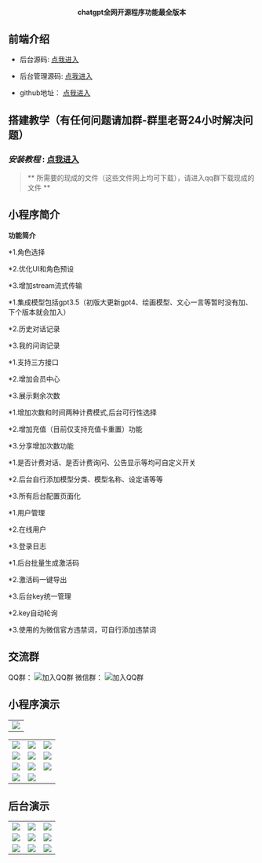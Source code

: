<h4 align="center">chatgpt全网开源程序功能最全版本</h4>


## 前端介绍

* 后台源码: [点我进入](https://gitee.com/e0cia/chatgpt_wechat_houtai)

* 后台管理源码: [点我进入](https://gitee.com/e0cia/chatgpt_wechat_manager)

* github地址： [点我进入](https://github.com/e0cia)


## 搭建教学（有任何问题请加群-群里老哥24小时解决问题）
###  **_安装教程_**  : [点我进入](https://yaiwiki.likesrt.com/archives/no1.html)




>  ** 所需要的现成的文件（这些文件网上均可下载），请进入qq群下载现成的文件 ** 



## 小程序简介

**功能简介** 

*1.角色选择

*2.优化UI和角色预设

*3.增加stream流式传输

*1.集成模型包括gpt3.5（初版大更新gpt4、绘画模型、文心一言等暂时没有加、下个版本就会加入）

*2.历史对话记录

*3.我的问询记录

*1.支持三方接口

*2.增加会员中心

*3.展示剩余次数

*1.增加次数和时间两种计费模式,后台可行性选择

*2.增加充值（目前仅支持充值卡重置）功能

*3.分享增加次数功能

*1.是否计费对话、是否计费询问、公告显示等均可自定义开关

*2.后台自行添加模型分类、模型名称、设定语等等

*3.所有后台配置页面化

*1.用户管理

*2.在线用户

*3.登录日志

*1.后台批量生成激活码

*2.激活码一键导出

*3.后台key统一管理

*2.key自动轮询

*3.使用的为微信官方违禁词，可自行添加违禁词


## 交流群

QQ群： ![加入QQ群](https://yuan-ai.oss-cn-beijing.aliyuncs.com/qqgroup.jpg)
微信群： ![加入QQ群](https://yuan-ai.oss-cn-beijing.aliyuncs.com/qqgroup.jpg)

## 小程序演示
<table>
    <tr>
        <td><img src="https://image.hongchiqingyun.com/gh_35c30216652f_258.jpg"/></td>
    </tr>
</table>

<table>
    <tr>
        <td><img src="https://yuan-ai.oss-cn-beijing.aliyuncs.com/qiantai/1.png"/></td>
        <td><img src="https://yuan-ai.oss-cn-beijing.aliyuncs.com/qiantai/2.png"/></td>
        <td><img src="https://yuan-ai.oss-cn-beijing.aliyuncs.com/qiantai/3.png"/></td>
    </tr>
    <tr>
        <td><img src="https://yuan-ai.oss-cn-beijing.aliyuncs.com/qiantai/4.png"/></td>
        <td><img src="https://yuan-ai.oss-cn-beijing.aliyuncs.com/qiantai/5.png"/></td>        
        <td><img src="https://yuan-ai.oss-cn-beijing.aliyuncs.com/qiantai/6.png"/></td>
    </tr>
    <tr>
        <td><img src="https://yuan-ai.oss-cn-beijing.aliyuncs.com/qiantai/7.png"/></td>
        <td><img src="https://yuan-ai.oss-cn-beijing.aliyuncs.com/qiantai/8.png"/></td> 
         <td><img src="https://yuan-ai.oss-cn-beijing.aliyuncs.com/qiantai/9.png"/></td>
    </tr>
    <tr>
        <td><img src="https://yuan-ai.oss-cn-beijing.aliyuncs.com/qiantai/10.png"/></td>
        <td><img src="https://yuan-ai.oss-cn-beijing.aliyuncs.com/qiantai/11.png"/></td> 
    </tr>	 
 
</table>




## 后台演示
<table>
    <tr>
        <td><img src="https://yuan-ai.oss-cn-beijing.aliyuncs.com/houtai/1.png"/></td>
        <td><img src="https://yuan-ai.oss-cn-beijing.aliyuncs.com/houtai/2.png"/></td>
        <td><img src="https://yuan-ai.oss-cn-beijing.aliyuncs.com/houtai/3.png"/></td>
    </tr>
    <tr>
        <td><img src="https://yuan-ai.oss-cn-beijing.aliyuncs.com/houtai/4.png"/></td>
        <td><img src="https://yuan-ai.oss-cn-beijing.aliyuncs.com/houtai/5.png"/></td>
        <td><img src="https://yuan-ai.oss-cn-beijing.aliyuncs.com/houtai/6.png"/></td>
    </tr>
     <tr>
        <td><img src="https://yuan-ai.oss-cn-beijing.aliyuncs.com/houtai/7.png"/></td>
        <td><img src="https://yuan-ai.oss-cn-beijing.aliyuncs.com/houtai/8.png"/></td>
        <td><img src="https://yuan-ai.oss-cn-beijing.aliyuncs.com/houtai/9.png"/></td>
    </tr>
</table>
